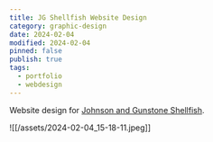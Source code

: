 ```yaml
---
title: JG Shellfish Website Design
category: graphic-design
date: 2024-02-04
modified: 2024-02-04
pinned: false
publish: true
tags:
  - portfolio
  - webdesign
---
```


Website design for [Johnson and Gunstone Shellfish](https://www.jgshellfish.com/).

![[/assets/2024-02-04_15-18-11.jpeg]]
